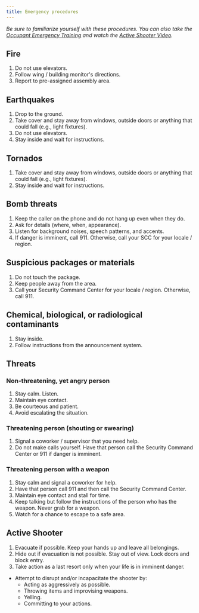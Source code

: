 ```yaml
---
title: Emergency procedures
---
```


_Be sure to familiarize yourself with these procedures. You can also take the [Occupant Emergency Training](https://gsaolu.gsa.gov/) and watch the [Active Shooter Video](https://www.youtube.com/watch?v=5VcSwejU2D0&feature=youtu.be)._

## Fire
1. Do not use elevators.
2. Follow wing / building monitor's directions.
3. Report to pre-assigned assembly area.

## Earthquakes
1. Drop to the ground.
2. Take cover and stay away from windows, outside doors or anything that could fall (e.g., light fixtures).
3. Do not use elevators.
4. Stay inside and wait for instructions.

## Tornados
1. Take cover and stay away from windows, outside doors or anything that could fall (e.g., light fixtures).
2. Stay inside and wait for instructions.

## Bomb threats
1. Keep the caller on the phone and do not hang up even when they do.
2. Ask for details (where, when, appearance).
3. Listen for background noises, speech patterns, and accents.
4. If danger is imminent, call 911. Otherwise, call your SCC for your locale / region.

## Suspicious packages or materials
1. Do not touch the package.
2. Keep people away from the area.
3. Call your Security Command Center for your locale / region. Otherwise, call 911.

## Chemical, biological, or radiological contaminants
1. Stay inside.
2. Follow instructions from the announcement system.

## Threats

### Non-threatening, yet angry person
1. Stay calm. Listen.
2. Maintain eye contact.
3. Be courteous and patient.
4. Avoid escalating the situation.

### Threatening person (shouting or swearing)
1. Signal a coworker / supervisor that you need help.
2. Do not make calls yourself. Have that person call the Security Command Center or 911 if danger is imminent.

### Threatening person with a weapon
1. Stay calm and signal a coworker for help.
2. Have that person call 911 and then call the Security Command Center.
3. Maintain eye contact and stall for time.
4. Keep talking but follow the instructions of the person who has the weapon. Never grab for a weapon.
5. Watch for a chance to escape to a safe area.

## Active Shooter
1. Evacuate if possible. Keep your hands up and leave all belongings.
2. Hide out if evacuation is not possible. Stay out of view. Lock doors and block entry.
3. Take action as a last resort only when your life is in imminent danger.
  - Attempt to disrupt and/or incapacitate the shooter by:
    - Acting as aggressively as possible.
    - Throwing items and improvising weapons.
    - Yelling.
    - Committing to your actions.
